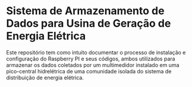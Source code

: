 # Sistema de Armazenamento de Dados para Usina de Geração de Energia Elétrica

Este repositório tem como intuito documentar o processo de instalação e configuração do Raspberry PI e seus códigos, ambos utilizados para armazenar os dados coletados por um multimedidor instalado em uma pico-central hidrelétrica de uma comunidade isolada do sistema de distribuição de energia elétrica.